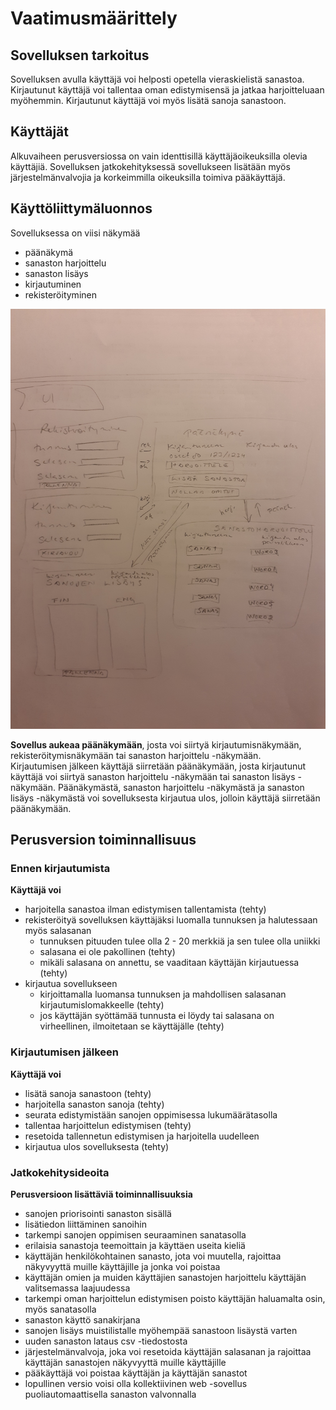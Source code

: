 # Vaatimusmäärittely

## Sovelluksen tarkoitus

Sovelluksen avulla käyttäjä voi helposti opetella vieraskielistä sanastoa. Kirjautunut käyttäjä voi tallentaa oman edistymisensä ja jatkaa harjoitteluaan myöhemmin. Kirjautunut käyttäjä voi myös lisätä sanoja sanastoon.

## Käyttäjät

Alkuvaiheen perusversiossa on vain identtisillä käyttäjäoikeuksilla olevia käyttäjiä. 
Sovelluksen jatkokehityksessä sovellukseen lisätään myös järjestelmänvalvojia ja korkeimmilla oikeuksilla toimiva pääkäyttäjä.

## Käyttöliittymäluonnos

Sovelluksessa on viisi näkymää
- päänäkymä
- sanaston harjoittelu
- sanaston lisäys
- kirjautuminen
- rekisteröityminen

![](./kuvat/ui_views.jpg)

**Sovellus aukeaa päänäkymään**, josta voi siirtyä kirjautumisnäkymään, rekisteröitymisnäkymään tai sanaston harjoittelu -näkymään.  
Kirjautumisen jälkeen käyttäjä siirretään päänäkymään, josta kirjautunut käyttäjä voi siirtyä sanaston harjoittelu -näkymään tai sanaston lisäys -näkymään. 
Päänäkymästä, sanaston harjoittelu -näkymästä ja sanaston lisäys -näkymästä voi sovelluksesta kirjautua ulos, jolloin käyttäjä siirretään päänäkymään.

## Perusversion toiminnallisuus

### Ennen kirjautumista

**Käyttäjä voi**
- harjoitella sanastoa ilman edistymisen tallentamista (tehty)
- rekisteröityä sovelluksen käyttäjäksi luomalla tunnuksen ja halutessaan myös salasanan
    - tunnuksen pituuden tulee olla 2 - 20 merkkiä ja sen tulee olla uniikki
    - salasana ei ole pakollinen (tehty)
    - mikäli salasana on annettu, se vaaditaan käyttäjän kirjautuessa (tehty)
- kirjautua sovellukseen 
    - kirjoittamalla luomansa tunnuksen ja mahdollisen salasanan kirjautumislomakkeelle (tehty)
    - jos käyttäjän syöttämää tunnusta ei löydy tai salasana on virheellinen, ilmoitetaan se käyttäjälle (tehty)

### Kirjautumisen jälkeen

**Käyttäjä voi**
- lisätä sanoja sanastoon (tehty)
- harjoitella sanaston sanoja (tehty)
- seurata edistymistään sanojen oppimisessa lukumäärätasolla
- tallentaa harjoittelun edistymisen (tehty)
- resetoida tallennetun edistymisen ja harjoitella uudelleen
- kirjautua ulos sovelluksesta (tehty)

### Jatkokehitysideoita

**Perusversioon lisättäviä toiminnallisuuksia**
- sanojen priorisointi sanaston sisällä
- lisätiedon liittäminen sanoihin
- tarkempi sanojen oppimisen seuraaminen sanatasolla
- erilaisia sanastoja teemoittain ja käyttäen useita kieliä
- käyttäjän henkilökohtainen sanasto, jota voi muutella, rajoittaa näkyvyyttä muille käyttäjille ja jonka voi poistaa
- käyttäjän omien ja muiden käyttäjien sanastojen harjoittelu käyttäjän valitsemassa laajuudessa
- tarkempi oman harjoittelun edistymisen poisto käyttäjän haluamalta osin, myös sanatasolla
- sanaston käyttö sanakirjana
- sanojen lisäys muistilistalle myöhempää sanastoon lisäystä varten
- uuden sanaston lataus csv -tiedostosta
- järjestelmänvalvoja, joka voi resetoida käyttäjän salasanan ja rajoittaa käyttäjän sanastojen näkyvyyttä muille käyttäjille
- pääkäyttäjä voi poistaa käyttäjän ja käyttäjän sanastot
- lopullinen versio voisi olla kollektiivinen web -sovellus puoliautomaattisella sanaston valvonnalla
